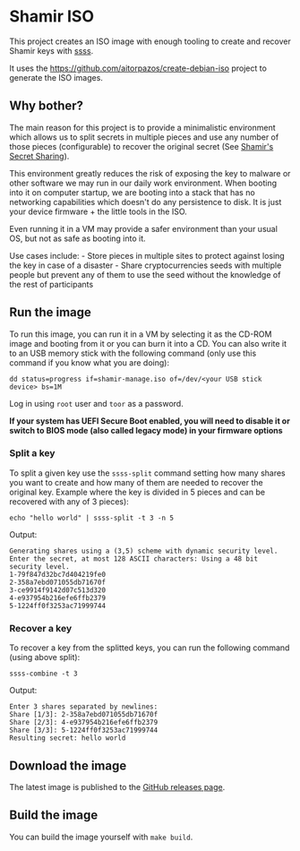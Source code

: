 # Shamir ISO

This project creates an ISO image with enough tooling to create and recover Shamir keys with [ssss](http://point-at-infinity.org/ssss/).

It uses the https://github.com/aitorpazos/create-debian-iso project to generate the ISO images.

## Why bother?

The main reason for this project is to provide a minimalistic environment which allows us to split secrets in multiple
pieces and use any number of those pieces (configurable) to recover the original secret (See [Shamir's Secret Sharing](https://en.wikipedia.org/wiki/Shamir%27s_Secret_Sharing)).

This environment greatly reduces the risk of exposing the key to malware or other software we may run in our daily work
environment. When booting into it on computer startup, we are booting into a stack that has no networking capabilities which
doesn't do any persistence to disk. It is just your device firmware + the little tools in the ISO.

Even running it in a VM may provide a safer environment than your usual OS, but not as safe as booting into it.

Use cases include:
    - Store pieces in multiple sites to protect against losing the key in case of a disaster
    - Share cryptocurrencies seeds with multiple people but prevent any of them to use the seed without the knowledge
      of the rest of participants

## Run the image

To run this image, you can run it in a VM by selecting it as the CD-ROM image and booting from it or you can burn it into
a CD. You can also write it to an USB memory stick with the following command (only use this command if you know what you
are doing):

```shell
dd status=progress if=shamir-manage.iso of=/dev/<your USB stick device> bs=1M
```

Log in using `root` user and `toor` as a password.

**If your system has UEFI Secure Boot enabled, you will need to disable it or switch to BIOS mode (also called legacy mode)
in your firmware options**

### Split a key

To split a given key use the `ssss-split` command setting how many shares you want to create and how many of them are needed
to recover the original key. Example where the key is divided in 5 pieces and can be recovered with any of 3 pieces):

```shell
echo "hello world" | ssss-split -t 3 -n 5
```

Output:

```
Generating shares using a (3,5) scheme with dynamic security level.
Enter the secret, at most 128 ASCII characters: Using a 48 bit security level.
1-79f847d32bc7d404219fe0
2-358a7ebd071055db71670f
3-ce9914f9142d07c513d320
4-e937954b216efe6ffb2379
5-1224ff0f3253ac71999744
```

### Recover a key

To recover a key from the splitted keys, you can run the following command (using above split):

```shell
ssss-combine -t 3
```

Output:

```
Enter 3 shares separated by newlines:
Share [1/3]: 2-358a7ebd071055db71670f
Share [2/3]: 4-e937954b216efe6ffb2379
Share [3/3]: 5-1224ff0f3253ac71999744
Resulting secret: hello world
```

## Download the image

The latest image is published to the [GitHub releases page](https://github.com/aitorpazos/shamir-iso/releases).

## Build the image

You can build the image yourself with `make build`.
